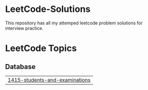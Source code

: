 # LeetCode-Solutions
This repository has all my attemped leetcode problem solutions for interview practice.

<!---LeetCode Topics Start-->
# LeetCode Topics
## Database
|  |
| ------- |
| [1415-students-and-examinations](https://github.com/sujal-aggarwal/LeetCode-Solutions/tree/master/1415-students-and-examinations) |
<!---LeetCode Topics End-->